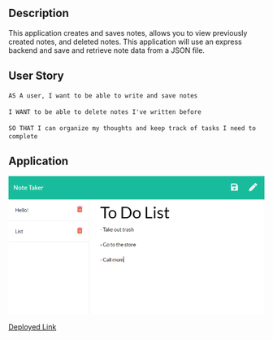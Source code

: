 ## Description

This application creates and saves notes, allows you to view previously created notes, and deleted notes. This application will use an express backend and save and retrieve note data from a JSON file.

## User Story

```
AS A user, I want to be able to write and save notes

I WANT to be able to delete notes I've written before

SO THAT I can organize my thoughts and keep track of tasks I need to complete
```

## Application

![Example notes](public/assets/notes.PNG)

[Deployed Link](https://morning-dusk-54935.herokuapp.com/)

